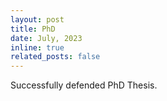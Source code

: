 ```yaml
---
layout: post
title: PhD
date: July, 2023
inline: true
related_posts: false
---
```


Successfully defended PhD Thesis.